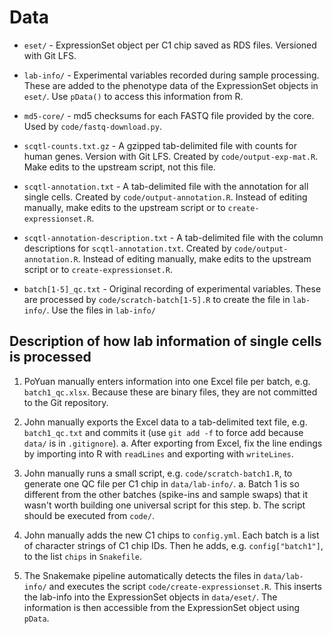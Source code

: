 # Data

* `eset/` - ExpressionSet object per C1 chip saved as RDS files. Versioned with
  Git LFS.

* `lab-info/` - Experimental variables recorded during sample processing. These
  are added to the phenotype data of the ExpressionSet objects in `eset/`. Use
  `pData()` to access this information from R.

* `md5-core/` - md5 checksums for each FASTQ file provided by the core. Used by
  `code/fastq-download.py`.

* `scqtl-counts.txt.gz` - A gzipped tab-delimited file with counts for human
  genes. Version with Git LFS. Created by `code/output-exp-mat.R`. Make edits to
  the upstream script, not this file.

* `scqtl-annotation.txt` - A tab-delimited file with the annotation for all
  single cells. Created by `code/output-annotation.R`. Instead of editing
  manually, make edits to the upstream script or to `create-expressionset.R`.

* `scqtl-annotation-description.txt` - A tab-delimited file with the column
  descriptions for `scqtl-annotation.txt`. Created by
  `code/output-annotation.R`. Instead of editing manually, make edits to the
  upstream script or to `create-expressionset.R`.

* `batch[1-5]_qc.txt` - Original recording of experimental variables. These are
  processed by `code/scratch-batch[1-5].R` to create the file in
  `lab-info/`. Use the files in `lab-info/`

## Description of how lab information of single cells is processed

1. PoYuan manually enters information into one Excel file per batch, e.g.
`batch1_qc.xlsx`. Because these are binary files, they are not committed to the
Git repository.

1. John manually exports the Excel data to a tab-delimited text file, e.g.
`batch1_qc.txt` and commits it (use `git add -f` to force add because `data/` is
in `.gitignore`).
    a. After exporting from Excel, fix the line endings by importing into R with
    `readLines` and exporting with `writeLines`.

1. John manually runs a small script, e.g. `code/scratch-batch1.R`, to generate
one QC file per C1 chip in `data/lab-info/`.
    a. Batch 1 is so different from the other batches (spike-ins and sample
    swaps) that it wasn't worth building one universal script for this step.
    b. The script should be executed from `code/`.

1. John manually adds the new C1 chips to `config.yml`. Each batch is a list of
character strings of C1 chip IDs. Then he adds, e.g. `config["batch1"]`, to the
list `chips` in `Snakefile`.

1. The Snakemake pipeline automatically detects the files in `data/lab-info/`
and executes the script `code/create-expressionset.R`. This inserts the lab-info
into the ExpressionSet objects in `data/eset/`. The information is then
accessible from the ExpressionSet object using `pData`.
